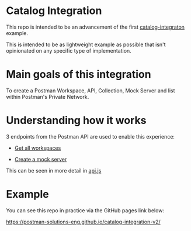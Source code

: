 # Catalog Integration

This repo is intended to be an advancement of the first [catalog-integraton](https://github.com/postman-solutions-eng/catalog-integration) example.

This is intended to be as lightweight example as possible that isn't opinionated on any specific type of implementation.

# Main goals of this integration

To create a Postman Workspace, API, Collection, Mock Server and list within Postman's Private Network.

# Understanding how it works

3 endpoints from the Postman API are used to enable this experience:

- [Get all workspaces](https://www.postman.com/postman/workspace/postman-public-workspace/request/12959542-f027a0fa-9012-4654-a65d-2b751a3154a9)

- [Create a mock server](https://www.postman.com/postman/workspace/postman-public-workspace/request/12959542-296628ed-d49b-4206-b4a7-d622e693945c)

This can be seen in more detail in [api.js](https://github.com/postman-solutions-eng/catalog-integration-v2/blob/main/api.js)

# Example

You can see this repo in practice via the GitHub pages link below:

https://postman-solutions-eng.github.io/catalog-integration-v2/

